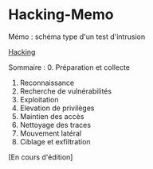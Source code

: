 # Hacking-Memo
Mémo : schéma type d'un test d'intrusion

[Hacking](screenshots/malware.jpg)

Sommaire :
0. Préparation et collecte
1. Reconnaissance
2. Recherche de vulnérabilités
3. Exploitation
4. Elevation de privilèges
5. Maintien des accès
6. Nettoyage des traces
7. Mouvement latéral
8. Ciblage et exfiltration

[En cours d'édition]
